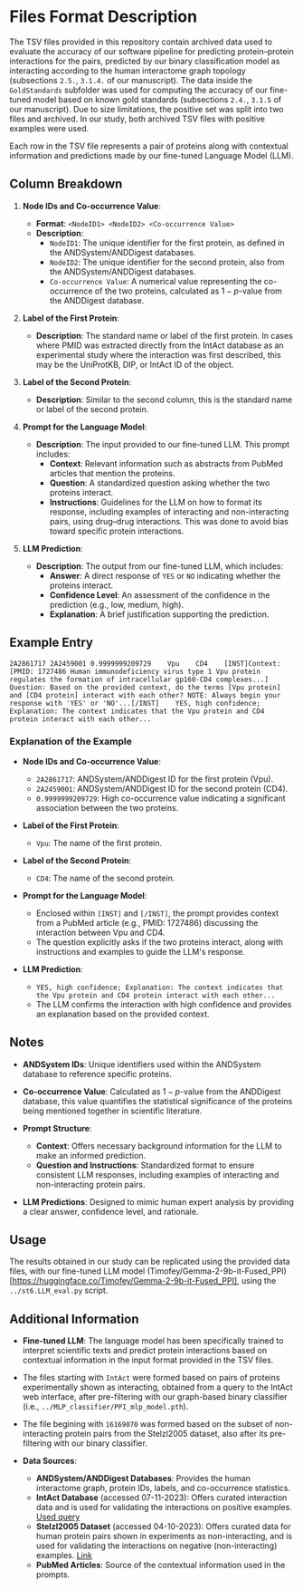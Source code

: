 # Files Format Description

The TSV files provided in this repository contain archived data used to evaluate the accuracy of our software pipeline for predicting protein–protein interactions for the pairs, predicted by our binary classification model as interacting according to the human interactome graph topology (subsections `2.5.`, `3.1.4.` of our manuscript). The data inside the `GoldStandards` subfolder was used for computing the accuracy of our fine-tuned model based on known gold standards (subsections `2.4.`, `3.1.5` of our manuscript). Due to size limitations, the positive set was split into two files and archived. In our study, both archived TSV files with positive examples were used.

Each row in the TSV file represents a pair of proteins along with contextual information and predictions made by our fine-tuned Language Model (LLM).

## Column Breakdown

1. **Node IDs and Co-occurrence Value**:
   - **Format**: `<NodeID1> <NodeID2> <Co-occurrence Value>`
   - **Description**:
     - `NodeID1`: The unique identifier for the first protein, as defined in the ANDSystem/ANDDigest databases.
     - `NodeID2`: The unique identifier for the second protein, also from the ANDSystem/ANDDigest databases.
     - `Co-occurrence Value`: A numerical value representing the co-occurrence of the two proteins, calculated as $1 - p\text{-value}$ from the ANDDigest database.

2. **Label of the First Protein**:
   - **Description**: The standard name or label of the first protein. In cases where PMID was extracted directly from the IntAct database as an experimental study where the interaction was first described, this may be the UniProtKB, DIP, or IntAct ID of the object.

3. **Label of the Second Protein**:
   - **Description**: Similar to the second column, this is the standard name or label of the second protein.

4. **Prompt for the Language Model**:
   - **Description**: The input provided to our fine-tuned LLM. This prompt includes:
     - **Context**: Relevant information such as abstracts from PubMed articles that mention the proteins.
     - **Question**: A standardized question asking whether the two proteins interact.
     - **Instructions**: Guidelines for the LLM on how to format its response, including examples of interacting and non-interacting pairs, using drug–drug interactions. This was done to avoid bias toward specific protein interactions. 

5. **LLM Prediction**:
   - **Description**: The output from our fine-tuned LLM, which includes:
     - **Answer**: A direct response of `YES` or `NO` indicating whether the proteins interact.
     - **Confidence Level**: An assessment of the confidence in the prediction (e.g., low, medium, high).
     - **Explanation**: A brief justification supporting the prediction.

## Example Entry

```
2A2861717 2A2459001 0.9999999209729    Vpu    CD4    [INST]Context: [PMID: 1727486 Human immunodeficiency virus type 1 Vpu protein regulates the formation of intracellular gp160-CD4 complexes...] Question: Based on the provided context, do the terms [Vpu protein] and [CD4 protein] interact with each other? NOTE: Always begin your response with 'YES' or 'NO'...[/INST]    YES, high confidence; Explanation: The context indicates that the Vpu protein and CD4 protein interact with each other...
```

### Explanation of the Example

- **Node IDs and Co-occurrence Value**:
  - `2A2861717`: ANDSystem/ANDDigest ID for the first protein (Vpu).
  - `2A2459001`: ANDSystem/ANDDigest ID for the second protein (CD4).
  - `0.9999999209729`: High co-occurrence value indicating a significant association between the two proteins.

- **Label of the First Protein**:
  - `Vpu`: The name of the first protein.

- **Label of the Second Protein**:
  - `CD4`: The name of the second protein.

- **Prompt for the Language Model**:
  - Enclosed within `[INST]` and `[/INST]`, the prompt provides context from a PubMed article (e.g., PMID: 1727486) discussing the interaction between Vpu and CD4.
  - The question explicitly asks if the two proteins interact, along with instructions and examples to guide the LLM's response.

- **LLM Prediction**:
  - `YES, high confidence; Explanation: The context indicates that the Vpu protein and CD4 protein interact with each other...`
  - The LLM confirms the interaction with high confidence and provides an explanation based on the provided context.

## Notes

- **ANDSystem IDs**: Unique identifiers used within the ANDSystem database to reference specific proteins.

- **Co-occurrence Value**: Calculated as $1 - p\text{-value}$ from the ANDDigest database, this value quantifies the statistical significance of the proteins being mentioned together in scientific literature.

- **Prompt Structure**:
  - **Context**: Offers necessary background information for the LLM to make an informed prediction.
  - **Question and Instructions**: Standardized format to ensure consistent LLM responses, including examples of interacting and non-interacting protein pairs.

- **LLM Predictions**: Designed to mimic human expert analysis by providing a clear answer, confidence level, and rationale.

## Usage

The results obtained in our study can be replicated using the provided data files, with our fine-tuned LLM model (Timofey\/Gemma-2-9b-it-Fused_PPI)[https://huggingface.co/Timofey/Gemma-2-9b-it-Fused_PPI], using the `../st6.LLM_eval.py` script.

## Additional Information

- **Fine-tuned LLM**: The language model has been specifically trained to interpret scientific texts and predict protein interactions based on contextual information in the input format provided in the TSV files.

- The files starting with `IntAct` were formed based on pairs of proteins experimentally shown as interacting, obtained from a query to the IntAct web interface, after pre-filtering with our graph-based binary classifier (i.e., `../MLP_classifier/PPI_mlp_model.pth`).
- The file begining with `16169070` was formed based on the subset of non-interacting protein pairs from the Stelzl2005 dataset, also after its pre-filtering with our binary classifier.  

- **Data Sources**:
  - **ANDSystem/ANDDigest Databases**: Provides the human interactome graph, protein IDs, labels, and co-occurrence statistics.
  - **IntAct Database** (accessed 07-11-2023): Offers curated interaction data and is used for validating the interactions on positive examples. [Used query](https://www.ebi.ac.uk/intact/search?query=species:9606&interactorTypesFilter=protein&interactionTypesFilter=physical%20association,direct%20interaction&interactionHostOrganismsFilter=Homo%20sapiens)
  - **Stelzl2005 Dataset** (accessed 04-10-2023): Offers curated data for human protein pairs shown in experiments as non-interacting, and is used for validating the interactions on negative (non-interacting) examples. [Link](http://www.russelllab.org/negatives/)
  - **PubMed Articles**: Source of the contextual information used in the prompts.
